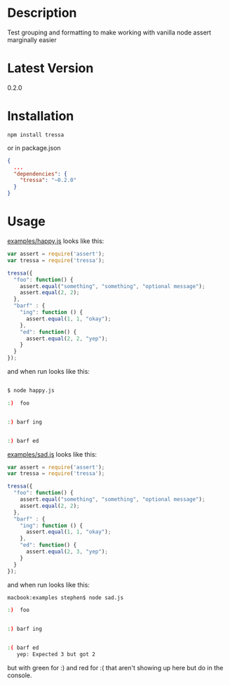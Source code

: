# Description

Test grouping and formatting to make working with vanilla node assert marginally easier

# Latest Version

0.2.0

# Installation
```
npm install tressa
```

or in package.json

```json
{
  ...
  "dependencies": {
    "tressa": "~0.2.0"
  }
}
```

# Usage
[examples/happy.js](https://github.com/stephenhandley/tressa/blob/master/examples/happy.js) looks like this: 

```js
var assert = require('assert');
var tressa = require('tressa');

tressa({
  "foo": function() {
    assert.equal("something", "something", "optional message");
    assert.equal(2, 2);
  },
  "barf" : {
    "ing": function () {
      assert.equal(1, 1, "okay");
    },
    "ed": function() {
      assert.equal(2, 2, "yep");
    }
  }
});
```
and when run looks like this:

```sh

$ node happy.js 

:)  foo


:) barf ing


:) barf ed

```

[examples/sad.js](https://github.com/stephenhandley/tressa/blob/master/examples/sad.js) looks like this: 

```js
var assert = require('assert');
var tressa = require('tressa');

tressa({
  "foo": function() {
    assert.equal("something", "something", "optional message");
    assert.equal(2, 2);
  },
  "barf" : {
    "ing": function () {
      assert.equal(1, 1, "okay");
    },
    "ed": function() {
      assert.equal(2, 3, "yep");
    }
  }
});
```

and when run looks like this:

```sh
macbook:examples stephen$ node sad.js

:)  foo


:) barf ing


:( barf ed
   yep: Expected 3 but got 2
```

but with green for :) and red for :( that aren't showing up here but do in the console. 